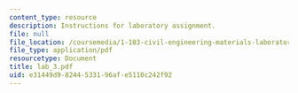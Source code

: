 ```yaml
---
content_type: resource
description: Instructions for laboratory assignment.
file: null
file_location: /coursemedia/1-103-civil-engineering-materials-laboratory-spring-2004/e31449d98244533196afe5110c242f92_lab_3.pdf
file_type: application/pdf
resourcetype: Document
title: lab_3.pdf
uid: e31449d9-8244-5331-96af-e5110c242f92
---
```

